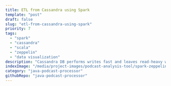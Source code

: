 ```yaml
---
title: ETL from Cassandra using Spark
template: "post"
draft: false
slug: "etl-from-cassandra-using-spark"
priority: 7
tags:
  - "spark"
  - "cassandra"
  - "scala"
  - "zeppelin"
  - "data visualization"
description: "Cassandra DB performs writes fast and leaves read-heavy work to 3rd-party integrations. For example, Elassandra solves this with Elasticsearch and Datastax solves this with Solr and Spark (or even Graph depending on the use case). Of course, we could also integrate Cassandra with these same tools using open source connectors and drivers. Check out an example of how to extract your Cassandra into Spark for an ETL pipeline."
indexImage: "/media/project-images/podcast-analysis-tool/spark-zeppelin/spark-total-episodes-with-keywords-2.png"
category: "java-podcast-processor"
githubRepo: "java-podcast-processor"
---
```

